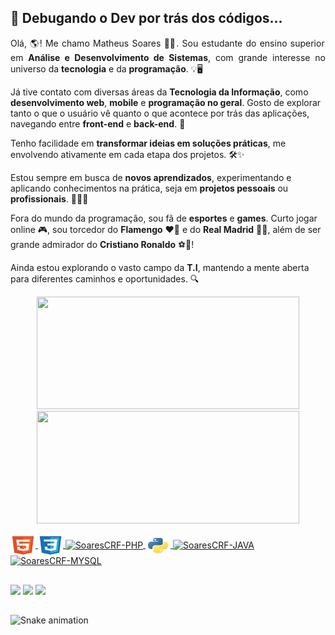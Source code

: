 <h2>🐞 Debugando o Dev por trás dos códigos...</h2>

<p style="text-align: justify;">
Olá, <span role="img" aria-label="mundo" title="mundo">🌎</span>! Me chamo Matheus Soares 👨‍💻. Sou estudante do ensino superior em <strong>Análise e Desenvolvimento de Sistemas</strong>, com grande interesse no universo da <strong>tecnologia</strong> e da
<strong>programação</strong>. 💡🖥️ 

Já tive contato com diversas áreas da <strong>Tecnologia da Informação</strong>, como <strong>desenvolvimento web</strong>, <strong>mobile</strong> e <strong>programação no geral</strong>. Gosto de explorar tanto o que o usuário vê quanto o que acontece por trás das aplicações, navegando entre <strong>front-end</strong> e <strong>back-end</strong>. 🚀 

Tenho facilidade em <strong>transformar ideias em soluções práticas</strong>, me envolvendo ativamente em cada etapa dos projetos. 🛠️✨

Estou sempre em busca de <strong>novos aprendizados</strong>, experimentando e aplicando conhecimentos na prática, seja em <strong>projetos pessoais</strong> ou <strong>profissionais</strong>. 📘🧪💼

Fora do mundo da programação, sou fã de <strong>esportes</strong> e <strong>games</strong>. Curto jogar online 🎮, sou torcedor do <strong>Flamengo</strong> ❤️🖤 e do <strong>Real Madrid</strong> 🤍🖤, além de ser grande admirador do <strong>Cristiano Ronaldo</strong> ⚽👑!

Ainda estou explorando o vasto campo da <strong>T.I</strong>, mantendo a mente aberta para diferentes caminhos e oportunidades. 🔍
</p>

<div align="center">
  <a href="https://github.com/SoaresCRF">
  <img height="180em" width="420em" src="https://github-readme-stats.vercel.app/api?username=SoaresCRF&show_icons=true&theme=dracula&include_all_commits=true&count_private=true"/>
  <img height="180em" width="420em" src="https://github-readme-stats.vercel.app/api/top-langs/?username=SoaresCRF&layout=compact&langs_count=7&theme=dracula"/>
</div>

<div style="display: inline_block"><br>
  <img align="center" alt="SoaresCRF-HTML" height="30" width="40" src="https://raw.githubusercontent.com/devicons/devicon/master/icons/html5/html5-original.svg">
  <img align="center" alt="SoaresCRF-CSS" height="30" width="40" src="https://raw.githubusercontent.com/devicons/devicon/master/icons/css3/css3-original.svg">
  <img align="center" alt="SoaresCRF-PHP" height="30" width="40" src="https://cdn.jsdelivr.net/gh/devicons/devicon/icons/php/php-original.svg">
  <img align="center" alt="SoaresCRF-PYTHON" height="30" width="40" src="https://raw.githubusercontent.com/devicons/devicon/master/icons/python/python-original.svg">
  <img align="center" alt="SoaresCRF-JAVA" height="30" width="40" src="https://cdn.jsdelivr.net/gh/devicons/devicon/icons/java/java-original.svg">
  <img align="center" alt="SoaresCRF-MYSQL" height="30" width="40" src="https://cdn.jsdelivr.net/gh/devicons/devicon/icons/mysql/mysql-original.svg">
</div>

##

<div> 
  <a href="https://www.instagram.com/soarescrf_/" target="_blank" ><img src="https://img.shields.io/badge/-Instagram-%23E4405F?style=for-the-badge&logo=instagram&logoColor=white" target="_blank"></a>
  <a href = "mailto:matheussoarescrf10@gmail.com"><img src="https://img.shields.io/badge/-Gmail-%23333?style=for-the-badge&logo=gmail&logoColor=white" target="_blank" ></a>
  <a href="https://www.linkedin.com/in/matheus-soares-0569b8251/" target="_blank" ><img src="https://img.shields.io/badge/-LinkedIn-%230077B5?style=for-the-badge&logo=linkedin&logoColor=white" target="_blank"></a> 
 
 ##
 
![Snake animation](https://github.com/SoaresCRF/SoaresCRF/blob/output/github-contribution-grid-snake.svg)
</div>
